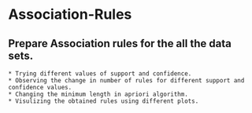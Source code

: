 # Association-Rules

## Prepare Association rules for the all the data sets. 

    * Trying different values of support and confidence. 
    * Observing the change in number of rules for different support and confidence values.
    * Changing the minimum length in apriori algorithm.
    * Visulizing the obtained rules using different plots.
